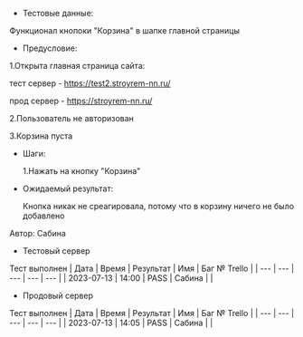 * Тестовые данные:

 Функционал кнопоки "Корзина" в шапке главной страницы
 
* Предусловие:

 1.Открыта главная страница сайта:
 
 тест сервер - https://test2.stroyrem-nn.ru/
 
 прод сервер - https://stroyrem-nn.ru/
 
 2.Пользователь не авторизован
 
 3.Корзина пуста
 

* Шаги:

  1.Нажать на кнопку "Корзина"

* Ожидаемый результат:

   Кнопка никак не среагировала, потому что в корзину ничего не было добавлено
  

Автор: Сабина

* Тестовый сервер 

Тест выполнен
| Дата | Время | Результат | Имя | Баг № Trello |
| --- | --- | --- | --- | --- |
| 2023-07-13 | 14:00 | PASS | Сабина |   | 

* Продовый сервер

Тест выполнен
| Дата | Время | Результат | Имя | Баг № Trello |
| --- | --- | --- | --- | --- |
| 2023-07-13 | 14:05 | PASS | Сабина |   | 
